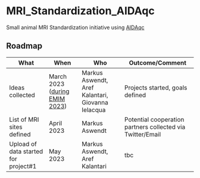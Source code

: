 # MRI_Standardization_AIDAqc
Small animal MRI Standardization initiative using [AIDAqc](https://github.com/Aswendt-Lab/AIDAqc)

## Roadmap

| What | When  | Who  | Outcome/Comment  |
|---|---|---|---|
|  Ideas collected | March 2023 ([during EMIM 2023](https://e-smi.eu/meetings/emim/past-meetings/2023-salzburg/)) | Markus Aswendt, Aref Kalantari, Giovanna Ielacqua | Projects started, goals defined  |
| List of MRI sites defined | April 2023  | Markus Aswendt | Potential cooperation partners collected via Twitter/Email |
| Upload of data started for project#1 | May 2023 | Markus Aswendt, Aref Kalantari    | tbc |
